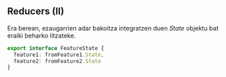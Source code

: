 ## Reducers (II)

Era berean, ezaugarrien adar bakoitza integratzen duen *State* objektu bat eraiki beharko litzateke.

```typescript
export interface FeatureState {
  feature1: fromFeature1.State,
  feature2: fromFeature2.State
}
```